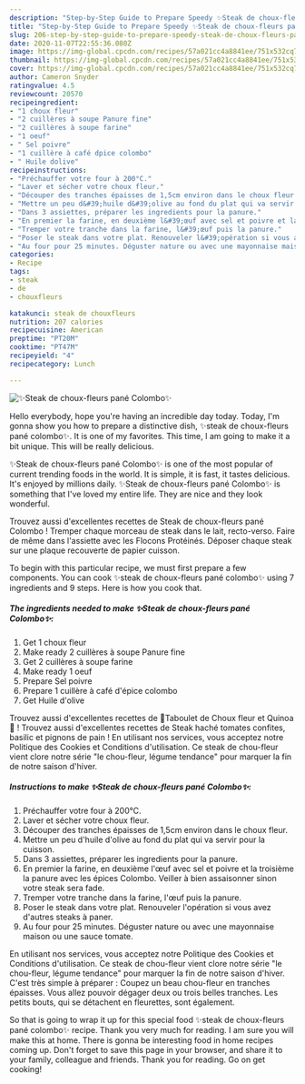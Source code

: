 ```yaml
---
description: "Step-by-Step Guide to Prepare Speedy ✨Steak de choux-fleurs pané Colombo✨"
title: "Step-by-Step Guide to Prepare Speedy ✨Steak de choux-fleurs pané Colombo✨"
slug: 206-step-by-step-guide-to-prepare-speedy-steak-de-choux-fleurs-pane-colombo
date: 2020-11-07T22:55:36.080Z
image: https://img-global.cpcdn.com/recipes/57a021cc4a8841ee/751x532cq70/✨steak-de-choux-fleurs-pane-colombo✨-photo-principale-de-la-recette.jpg
thumbnail: https://img-global.cpcdn.com/recipes/57a021cc4a8841ee/751x532cq70/✨steak-de-choux-fleurs-pane-colombo✨-photo-principale-de-la-recette.jpg
cover: https://img-global.cpcdn.com/recipes/57a021cc4a8841ee/751x532cq70/✨steak-de-choux-fleurs-pane-colombo✨-photo-principale-de-la-recette.jpg
author: Cameron Snyder
ratingvalue: 4.5
reviewcount: 20570
recipeingredient:
- "1 choux fleur"
- "2 cuillères à soupe Panure fine"
- "2 cuillères à soupe farine"
- "1 oeuf"
- " Sel poivre"
- "1 cuillère à café dpice colombo"
- " Huile dolive"
recipeinstructions:
- "Préchauffer votre four à 200°C."
- "Laver et sécher votre choux fleur."
- "Découper des tranches épaisses de 1,5cm environ dans le choux fleur."
- "Mettre un peu d&#39;huile d&#39;olive au fond du plat qui va servir pour la cuisson."
- "Dans 3 assiettes, préparer les ingredients pour la panure."
- "En premier la farine, en deuxième l&#39;œuf avec sel et poivre et la troisième la panure avec les épices Colombo. Veiller à bien assaisonner sinon votre steak sera fade."
- "Tremper votre tranche dans la farine, l&#39;œuf puis la panure."
- "Poser le steak dans votre plat. Renouveler l&#39;opération si vous avez d&#39;autres steaks à paner."
- "Au four pour 25 minutes. Déguster nature ou avec une mayonnaise maison ou une sauce tomate."
categories:
- Recipe
tags:
- steak
- de
- chouxfleurs

katakunci: steak de chouxfleurs 
nutrition: 207 calories
recipecuisine: American
preptime: "PT20M"
cooktime: "PT47M"
recipeyield: "4"
recipecategory: Lunch

---
```



![✨Steak de choux-fleurs pané Colombo✨](https://img-global.cpcdn.com/recipes/57a021cc4a8841ee/751x532cq70/✨steak-de-choux-fleurs-pane-colombo✨-photo-principale-de-la-recette.jpg)

Hello everybody, hope you're having an incredible day today. Today, I'm gonna show you how to prepare a distinctive dish, ✨steak de choux-fleurs pané colombo✨. It is one of my favorites. This time, I am going to make it a bit unique. This will be really delicious.

✨Steak de choux-fleurs pané Colombo✨ is one of the most popular of current trending foods in the world. It is simple, it is fast, it tastes delicious. It's enjoyed by millions daily. ✨Steak de choux-fleurs pané Colombo✨ is something that I've loved my entire life. They are nice and they look wonderful.

Trouvez aussi d&#39;excellentes recettes de Steak de choux-fleurs pané Colombo ! Tremper chaque morceau de steak dans le lait, recto-verso. Faire de même dans l&#39;assiette avec les Flocons Protéinés. Déposer chaque steak sur une plaque recouverte de papier cuisson.


To begin with this particular recipe, we must first prepare a few components. You can cook ✨steak de choux-fleurs pané colombo✨ using 7 ingredients and 9 steps. Here is how you cook that.

<!--inarticleads1-->

##### The ingredients needed to make ✨Steak de choux-fleurs pané Colombo✨:

1. Get 1 choux fleur
1. Make ready 2 cuillères à soupe Panure fine
1. Get 2 cuillères à soupe farine
1. Make ready 1 oeuf
1. Prepare  Sel poivre
1. Prepare 1 cuillère à café d&#39;épice colombo
1. Get  Huile d&#39;olive


Trouvez aussi d&#39;excellentes recettes de 🌿Taboulet de Choux fleur et Quinoa🌿 ! Trouvez aussi d&#39;excellentes recettes de Steak haché tomates confites, basilic et pignons de pain ! En utilisant nos services, vous acceptez notre Politique des Cookies et Conditions d&#39;utilisation. Ce steak de chou-fleur vient clore notre série &#34;le chou-fleur, légume tendance&#34; pour marquer la fin de notre saison d&#39;hiver. 

<!--inarticleads2-->

##### Instructions to make ✨Steak de choux-fleurs pané Colombo✨:

1. Préchauffer votre four à 200°C.
1. Laver et sécher votre choux fleur.
1. Découper des tranches épaisses de 1,5cm environ dans le choux fleur.
1. Mettre un peu d&#39;huile d&#39;olive au fond du plat qui va servir pour la cuisson.
1. Dans 3 assiettes, préparer les ingredients pour la panure.
1. En premier la farine, en deuxième l&#39;œuf avec sel et poivre et la troisième la panure avec les épices Colombo. Veiller à bien assaisonner sinon votre steak sera fade.
1. Tremper votre tranche dans la farine, l&#39;œuf puis la panure.
1. Poser le steak dans votre plat. Renouveler l&#39;opération si vous avez d&#39;autres steaks à paner.
1. Au four pour 25 minutes. Déguster nature ou avec une mayonnaise maison ou une sauce tomate.


En utilisant nos services, vous acceptez notre Politique des Cookies et Conditions d&#39;utilisation. Ce steak de chou-fleur vient clore notre série &#34;le chou-fleur, légume tendance&#34; pour marquer la fin de notre saison d&#39;hiver. C&#39;est très simple à préparer : Coupez un beau chou-fleur en tranches épaisses. Vous allez pouvoir dégager deux ou trois belles tranches. Les petits bouts, qui se détachent en fleurettes, sont également. 

So that is going to wrap it up for this special food ✨steak de choux-fleurs pané colombo✨ recipe. Thank you very much for reading. I am sure you will make this at home. There is gonna be interesting food in home recipes coming up. Don't forget to save this page in your browser, and share it to your family, colleague and friends. Thank you for reading. Go on get cooking!
